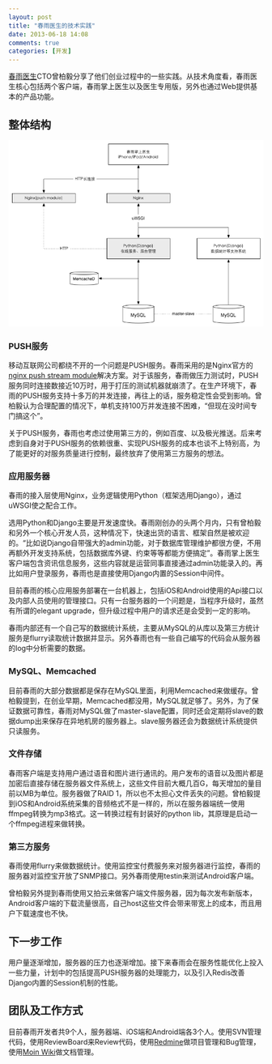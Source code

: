 ```yaml
---
layout: post
title: "春雨医生的技术实践"
date: 2013-06-18 14:08
comments: true
categories: [开发]
---
```

[春雨医生](http://chunyu.me)CTO曾柏毅分享了他们创业过程中的一些实践。从技术角度看，春雨医生核心包括两个客户端，春雨掌上医生以及医生专用版，另外也通过Web提供基本的产品功能。

## 整体结构
![春雨整体结构](/attachments/images/chunyudotme.png)

### PUSH服务
移动互联网公司都绕不开的一个问题是PUSH服务。春雨采用的是Nginx官方的[nginx push stream module](http://wiki.nginx.org/HttpPushStreamModule)解决方案。对于该服务，春雨做压力测试时，PUSH服务同时连接数接近10万时，用于打压的测试机器就崩溃了。在生产环境下，春雨的PUSH服务支持十多万的并发连接，再往上的话，服务稳定性会受到影响。曾柏毅认为合理配置的情况下，单机支持100万并发连接不困难，“但现在没时间专门搞这个”。

关于PUSH服务，春雨也考虑过使用第三方的，例如百度、以及极光推送。后来考虑到自身对于PUSH服务的依赖很重、实现PUSH服务的成本也谈不上特别高，为了能更好的对服务质量进行控制，最终放弃了使用第三方服务的想法。

### 应用服务器
春雨的接入层使用Nginx，业务逻辑使用Python（框架选用Django），通过uWSGI使之配合工作。

选用Python和Django主要是开发速度快。春雨刚创办的头两个月内，只有曾柏毅和另外一个核心开发人员，这种情况下，快速出货的语言、框架自然是被欢迎的。“比如说Django自带强大的admin功能，对于数据库管理维护都很方便，不用再额外开发支持系统，包括数据库外键、约束等等都能方便搞定”。春雨掌上医生客户端包含资讯信息服务，这些内容就是运营同事直接通过admin功能录入的。再比如用户登录服务，春雨也是直接使用Django内置的Session中间件。

目前春雨的核心应用服务部署在一台机器上，包括iOS和Android使用的Api接口以及内部人员使用的管理接口。只有一台服务器的一个问题是，当程序升级时，虽然有所谓的elegant upgrade，但升级过程中用户的请求还是会受到一定的影响。

春雨内部还有一个自己写的数据统计系统，主要从MySQL的从库以及第三方统计服务是flurry读取统计数据并显示。另外春雨也有一些自己编写的代码会从服务器的log中分析需要的数据。

### MySQL、Memcached
目前春雨的大部分数据都是保存在MySQL里面，利用Memcached来做缓存。曾柏毅提到，在创业早期，Memcached都没用，MySQL就足够了。另外，为了保证数据可靠性，春雨对MySQL做了master-slave配置，同时还会定期将slave的数据dump出来保存在异地机房的服务器上。slave服务器还会为数据统计系统提供只读服务。

### 文件存储
春雨客户端是支持用户通过语音和图片进行通讯的。用户发布的语音以及图片都是加密后直接存储在服务器文件系统上，这些文件目前大概几百G，每天增加的量目前以MB为单位。服务器做了RAID 1，所以也不太担心文件丢失的问题。曾柏毅提到iOS和Android系统采集的音频格式不是一样的，所以在服务器端统一使用ffmpeg转换为mp3格式。这一转换过程有封装好的python lib，其原理是启动一个ffmpeg进程来做转换。

### 第三方服务
春雨使用flurry来做数据统计。使用监控宝付费服务来对服务器进行监控，春雨的服务器对监控宝开放了SNMP接口。另外春雨使用testin来测试Android客户端。

曾柏毅另外提到春雨使用又拍云来做客户端文件服务器，因为每次发布新版本，Android客户端的下载流量很高，自己host这些文件会带来带宽上的成本，而且用户下载速度也不快。

## 下一步工作
用户量逐渐增加，服务器的压力也逐渐增加。接下来春雨会在服务性能优化上投入一些力量，计划中的包括提高PUSH服务器的处理能力，以及引入Redis改善Django内置的Session机制的性能。

## 团队及工作方式
目前春雨开发者共9个人，服务器端、iOS端和Android端各3个人。使用SVN管理代码，使用ReviewBoard来Review代码，使用[Redmine](http://redmine.org)做项目管理和Bug管理，使用[Moin Wiki](http://moinmo.in/)做文档管理。
